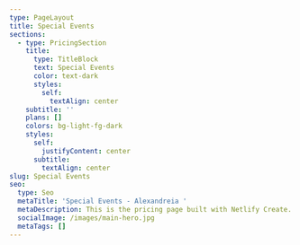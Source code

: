 ```yaml
---
type: PageLayout
title: Special Events
sections:
  - type: PricingSection
    title:
      type: TitleBlock
      text: Special Events
      color: text-dark
      styles:
        self:
          textAlign: center
    subtitle: ''
    plans: []
    colors: bg-light-fg-dark
    styles:
      self:
        justifyContent: center
      subtitle:
        textAlign: center
slug: Special Events
seo:
  type: Seo
  metaTitle: 'Special Events - Alexandreia '
  metaDescription: This is the pricing page built with Netlify Create.
  socialImage: /images/main-hero.jpg
  metaTags: []
---
```

